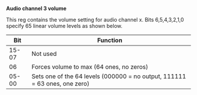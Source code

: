 **Audio channel 3 volume**

This reg contains the volume setting for audio channel x. Bits 6,5,4,3,2,1,0 specify 65 linear volume levels as shown below.

| Bit| Function  |
|---|---  |
|15-07| Not used  |
|06| Forces volume to max (64 ones, no zeros)  |
|05-00| Sets one of the 64 levels (000000 = no output, 111111 = 63 ones, one zero)|

